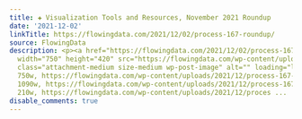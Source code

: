 ```yaml
---
title: ✚ Visualization Tools and Resources, November 2021 Roundup
date: '2021-12-02'
linkTitle: https://flowingdata.com/2021/12/02/process-167-roundup/
source: FlowingData
description: <p><a href="https://flowingdata.com/2021/12/02/process-167-roundup/"><img
  width="750" height="420" src="https://flowingdata.com/wp-content/uploads/2021/12/process-167-featured-750x420.png"
  class="attachment-medium size-medium wp-post-image" alt="" loading="lazy" srcset="https://flowingdata.com/wp-content/uploads/2021/12/process-167-featured-750x420.png
  750w, https://flowingdata.com/wp-content/uploads/2021/12/process-167-featured-1090x610.png
  1090w, https://flowingdata.com/wp-content/uploads/2021/12/process-167-featured-210x118.png
  210w, https://flowingdata.com/wp-content/uploads/2021/12/proces ...
disable_comments: true
---
```

<p><a href="https://flowingdata.com/2021/12/02/process-167-roundup/"><img width="750" height="420" src="https://flowingdata.com/wp-content/uploads/2021/12/process-167-featured-750x420.png" class="attachment-medium size-medium wp-post-image" alt="" loading="lazy" srcset="https://flowingdata.com/wp-content/uploads/2021/12/process-167-featured-750x420.png 750w, https://flowingdata.com/wp-content/uploads/2021/12/process-167-featured-1090x610.png 1090w, https://flowingdata.com/wp-content/uploads/2021/12/process-167-featured-210x118.png 210w, https://flowingdata.com/wp-content/uploads/2021/12/proces ...